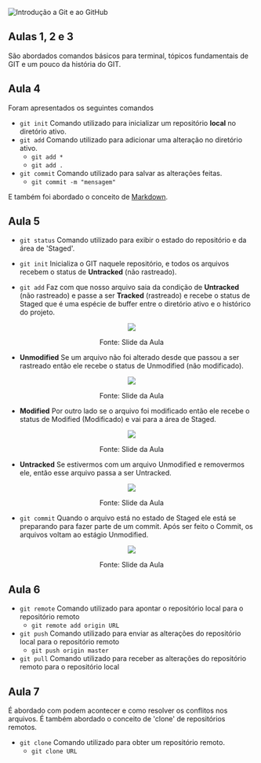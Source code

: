 ![Introdução a Git e ao GitHub](http://matheusti.com.br/my-github-images/bootcamp-dio-localizaLabs/01-git-github/git-github.png)

## Aulas 1, 2 e 3
São abordados comandos básicos para terminal, tópicos fundamentais de GIT e um pouco da história do GIT.

## Aula 4
Foram apresentados os seguintes comandos
 - `git init`
 Comando utilizado para inicializar um repositório **local** no diretório ativo.
 - `git add`
 Comando utilizado para adicionar uma alteração no diretório ativo.
    - `git add *`
    - `git add .`
 - `git commit` Comando utilizado para salvar as alterações feitas.
    - `git commit -m "mensagem"`

E também foi abordado o conceito de [Markdown](https://support.typora.io/Markdown-Reference/ "Markdown Reference for Typora").

## Aula 5
 - `git status` Comando utilizado para exibir o estado do repositório e da área de 'Staged'.

- `git init`
 Inicializa o GIT naquele repositório, e todos os arquivos recebem o status de **Untracked** (não rastreado).
 - `git add`
 Faz com que nosso arquivo saia da condição de **Untracked** (não rastreado) e passe a ser **Tracked** (rastreado) e recebe o status de Staged que é uma espécie de buffer entre o diretório ativo e o histórico do projeto.
 <div style="text-align:center"><img src="http://matheusti.com.br/my-github-images/bootcamp-dio-localizaLabs/01-git-github/01-01.png"/><p>Fonte: Slide da Aula</p></div>


 - **Unmodified**
 Se um arquivo não foi alterado desde que passou a ser rastreado então ele recebe o status de Unmodified (não modificado).
 <div style="text-align:center"><img src="http://matheusti.com.br/my-github-images/bootcamp-dio-localizaLabs/01-git-github/01-02.png"/><p>Fonte: Slide da Aula</p></div>

 - **Modified**
 Por outro lado se o arquivo foi modificado então ele recebe o status de Modified (Modificado) e vai para a área de Staged.
 <div style="text-align:center"><img src="http://matheusti.com.br/my-github-images/bootcamp-dio-localizaLabs/01-git-github/01-03.png"/><p>Fonte: Slide da Aula</p></div>

 - **Untracked**
 Se estivermos com um arquivo Unmodified e removermos ele, então esse arquivo passa a ser Untracked.
 <div style="text-align:center"><img src="http://matheusti.com.br/my-github-images/bootcamp-dio-localizaLabs/01-git-github/01-04.png"/><p>Fonte: Slide da Aula</p></div>

 - `git commit` Quando o arquivo está no estado de Staged ele está se preparando para fazer parte de um commit.  Após ser feito o Commit, os arquivos voltam ao estágio Unmodified.

 <div style="text-align:center"><img src="http://matheusti.com.br/my-github-images/bootcamp-dio-localizaLabs/01-git-github/01-05.png"/><p>Fonte: Slide da Aula</p></div>

## Aula 6
 - `git remote` Comando utilizado para apontar o repositório local para o repositório remoto
   - `git remote add origin URL`
 - `git push` Comando utilizado para enviar as alterações do repositório local para o repositório remoto
   - `git push origin master`
 - `git pull` Comando utilizado para receber as alterações do repositório remoto para o repositório local
 
## Aula 7
É abordado com podem acontecer e como resolver os conflitos nos arquivos. É também abordado o conceito de 'clone' de repositórios remotos.
 - `git clone` Comando utilizado para obter um repositório remoto.
   - `git clone URL` 